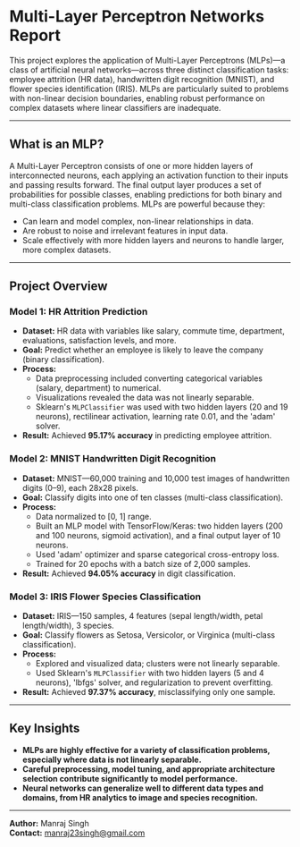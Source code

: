 # Multi-Layer Perceptron Networks Report

This project explores the application of Multi-Layer Perceptrons (MLPs)—a class of artificial neural networks—across three distinct classification tasks: employee attrition (HR data), handwritten digit recognition (MNIST), and flower species identification (IRIS). MLPs are particularly suited to problems with non-linear decision boundaries, enabling robust performance on complex datasets where linear classifiers are inadequate.

---

## What is an MLP?

A Multi-Layer Perceptron consists of one or more hidden layers of interconnected neurons, each applying an activation function to their inputs and passing results forward. The final output layer produces a set of probabilities for possible classes, enabling predictions for both binary and multi-class classification problems. MLPs are powerful because they:

- Can learn and model complex, non-linear relationships in data.
- Are robust to noise and irrelevant features in input data.
- Scale effectively with more hidden layers and neurons to handle larger, more complex datasets.

---

## Project Overview

### Model 1: HR Attrition Prediction

- **Dataset:** HR data with variables like salary, commute time, department, evaluations, satisfaction levels, and more.
- **Goal:** Predict whether an employee is likely to leave the company (binary classification).
- **Process:**
  - Data preprocessing included converting categorical variables (salary, department) to numerical.
  - Visualizations revealed the data was not linearly separable.
  - Sklearn's `MLPClassifier` was used with two hidden layers (20 and 19 neurons), rectilinear activation, learning rate 0.01, and the 'adam' solver.
- **Result:** Achieved **95.17% accuracy** in predicting employee attrition.

### Model 2: MNIST Handwritten Digit Recognition

- **Dataset:** MNIST—60,000 training and 10,000 test images of handwritten digits (0–9), each 28x28 pixels.
- **Goal:** Classify digits into one of ten classes (multi-class classification).
- **Process:**
  - Data normalized to [0, 1] range.
  - Built an MLP model with TensorFlow/Keras: two hidden layers (200 and 100 neurons, sigmoid activation), and a final output layer of 10 neurons.
  - Used 'adam' optimizer and sparse categorical cross-entropy loss.
  - Trained for 20 epochs with a batch size of 2,000 samples.
- **Result:** Achieved **94.05% accuracy** in digit classification.

### Model 3: IRIS Flower Species Classification

- **Dataset:** IRIS—150 samples, 4 features (sepal length/width, petal length/width), 3 species.
- **Goal:** Classify flowers as Setosa, Versicolor, or Virginica (multi-class classification).
- **Process:**
  - Explored and visualized data; clusters were not linearly separable.
  - Used Sklearn's `MLPClassifier` with two hidden layers (5 and 4 neurons), 'lbfgs' solver, and regularization to prevent overfitting.
- **Result:** Achieved **97.37% accuracy**, misclassifying only one sample.

---

## Key Insights

- **MLPs are highly effective for a variety of classification problems, especially where data is not linearly separable.**
- **Careful preprocessing, model tuning, and appropriate architecture selection contribute significantly to model performance.**
- **Neural networks can generalize well to different data types and domains, from HR analytics to image and species recognition.**

---

**Author:** Manraj Singh  
**Contact:** [manraj23singh@gmail.com](mailto:manraj23singh@gmail.com)
